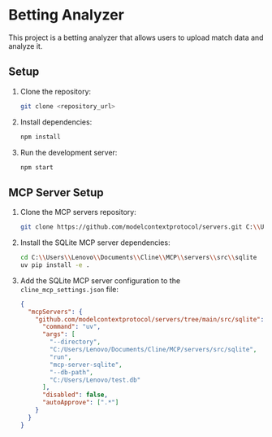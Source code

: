 # Betting Analyzer

This project is a betting analyzer that allows users to upload match data and analyze it.

## Setup

1.  Clone the repository:

    ```bash
    git clone <repository_url>
    ```
2.  Install dependencies:

    ```bash
    npm install
    ```
3.  Run the development server:

    ```bash
    npm start
    ```

## MCP Server Setup

1.  Clone the MCP servers repository:

    ```bash
    git clone https://github.com/modelcontextprotocol/servers.git C:\\Users\\Lenovo\\Documents\\Cline\\MCP\\servers
    ```
2.  Install the SQLite MCP server dependencies:

    ```bash
    cd C:\\Users\\Lenovo\\Documents\\Cline\\MCP\\servers\\src\\sqlite
    uv pip install -e .
    ```
3.  Add the SQLite MCP server configuration to the `cline_mcp_settings.json` file:

    ```json
    {
      "mcpServers": {
        "github.com/modelcontextprotocol/servers/tree/main/src/sqlite": {
          "command": "uv",
          "args": [
            "--directory",
            "C:/Users/Lenovo/Documents/Cline/MCP/servers/src/sqlite",
            "run",
            "mcp-server-sqlite",
            "--db-path",
            "C:/Users/Lenovo/test.db"
          ],
          "disabled": false,
          "autoApprove": [".*"]
        }
      }
    }
